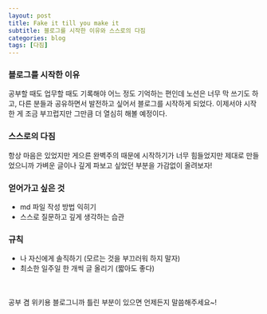 ```yaml
---
layout: post
title: Fake it till you make it
subtitle: 블로그를 시작한 이유와 스스로의 다짐
categories: blog
tags: [다짐]
---
```


### 블로그를 시작한 이유
공부할 때도 업무할 때도 기록해야 어느 정도 기억하는 편인데 노션은 너무 막 쓰기도 하고, 다른 분들과 공유하면서 발전하고 싶어서 블로그를 시작하게 되었다. 이제서야 시작한 게 조금 부끄럽지만 그만큼 더 열심히 해볼 예정이다.


### 스스로의 다짐
항상 마음은 있었지만 게으른 완벽주의 때문에 시작하기가 너무 힘들었지만 제대로 만들었으니까 가벼운 글이나 깊게 파보고 싶었던 부분을 가감없이 올려보자!

### 얻어가고 싶은 것
- md 파일 작성 방법 익히기
- 스스로 질문하고 깊게 생각하는 습관

### 규칙
- 나 자신에게 솔직하기 (모르는 것을 부끄러워 하지 말자)
- 최소한 일주일 한 개씩 글 올리기 (짧아도 좋다)

<br>
<br>
공부 겸 위키용 블로그니까 틀린 부분이 있으면 언제든지 말씀해주세요~!